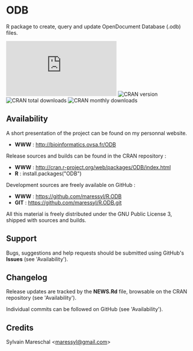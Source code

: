 ODB
===

R package to create, query and update OpenDocument Database (.odb) files.

![Github version](https://bioinformatics.ovsa.fr/badge.php?package=ODB)
![CRAN version](https://www.r-pkg.org/badges/version-ago/ODB)
![CRAN total downloads](https://cranlogs.r-pkg.org/badges/grand-total/ODB)
![CRAN monthly downloads](https://cranlogs.r-pkg.org/badges/ODB)


Availability
------------

A short presentation of the project can be found on my personnal website.

* **WWW** : http://bioinformatics.ovsa.fr/ODB

Release sources and builds can be found in the CRAN repository :

* **WWW** : http://cran.r-project.org/web/packages/ODB/index.html
* **R**   : install.packages("ODB")

Development sources are freely available on GitHub :

* **WWW** : https://github.com/maressyl/R.ODB
* **GIT** : https://github.com/maressyl/R.ODB.git

All this material is freely distributed under the GNU Public License 3, shipped with sources and builds.


Support
-------

Bugs, suggestions and help requests should be submitted using GitHub's **Issues** (see 'Availability').


Changelog
---------

Release updates are tracked by the **NEWS.Rd** file, browsable on the CRAN repository (see 'Availability').

Individual commits can be followed on GitHub (see 'Availability').


Credits
---------

Sylvain Mareschal <<maressyl@gmail.com>>

